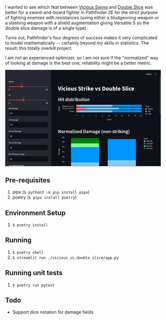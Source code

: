 I wanted to see which feat between [Vicious Swing](https://2e.aonprd.com/Feats.aspx?ID=4775) and [Double Slice](https://2e.aonprd.com/Feats.aspx?ID=4769) was better for a sword-and-board fighter in Pathfinder 2E for the strict purpose of fighting enemies with resistances (using either a bludgeoning weapon or a slashing weapon with a shield augmentation giving Versatile S so the double slice damage is of a single type).

Turns out, Pathfinder's four degrees of success makes it very complicated to model mathematically -- certainly beyond my skills in statistics. The result: this totally overkill project.

I am not an experienced optimizer, so I am not sure if the "normalized" way of looking at damage is the best one; reliability might be a better metric.

![Screenshot of the tool](./docs/screenshot.png)

## Pre-requisites

1. pipx (`$ python3 -m pip install pipx`)
2. poetry (`$ pipx install poetry`)

## Environment Setup

1. `$ poetry install`

## Running

1. `$ poetry shell`
2. `$ streamlit run ./vicious_vs_double_slice/app.py`

## Running unit tests

1. `$ poetry run pytest`

## Todo

- Support dice notation for damage fields
